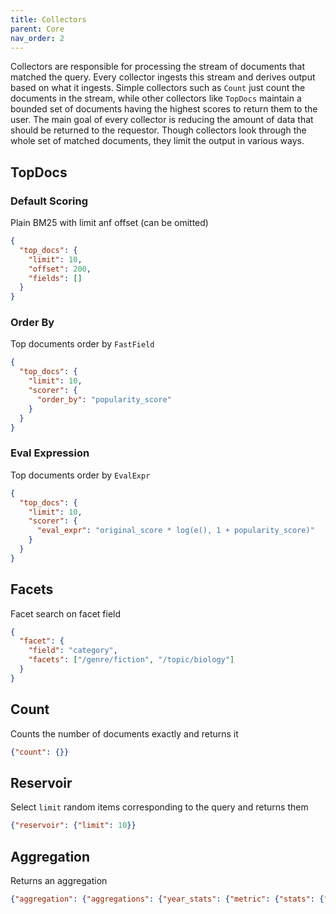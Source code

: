 ```yaml
---
title: Collectors
parent: Core
nav_order: 2
---
```

Collectors are responsible for processing the stream of documents that matched the query. 
Every collector ingests this stream and derives output based on what it ingests.
Simple collectors such as `Count` just count the documents in the stream, while other collectors like `TopDocs` maintain a bounded set of documents having the highest scores to return them to the user.
The main goal of every collector is reducing the amount of data that should be returned to the requestor.
Though collectors look through the whole set of matched documents, they limit the output in various ways.

## TopDocs
### Default Scoring
Plain BM25 with limit anf offset (can be omitted)
```json
{
  "top_docs": {
    "limit": 10, 
    "offset": 200,
    "fields": []
  }
}
```

### Order By
Top documents order by `FastField`
```json
{
  "top_docs": {
    "limit": 10,
    "scorer": {
      "order_by": "popularity_score"
    }
  }
}
```

### Eval Expression
Top documents order by `EvalExpr`
```json
{
  "top_docs": {
    "limit": 10, 
    "scorer": {
      "eval_expr": "original_score * log(e(), 1 + popularity_score)"
    }
  }
}
```

## Facets
Facet search on facet field

```json
{
  "facet": {
    "field": "category",
    "facets": ["/genre/fiction", "/topic/biology"]
  }
}
```


## Count
Counts the number of documents exactly and returns it
```json 
{"count": {}}
```

## Reservoir
Select `limit` random items corresponding to the query and returns them
```json
{"reservoir": {"limit": 10}}
```

## Aggregation
Returns an aggregation
```json
{"aggregation": {"aggregations": {"year_stats": {"metric": {"stats": {"field": "issued_at"}}}}}}
```